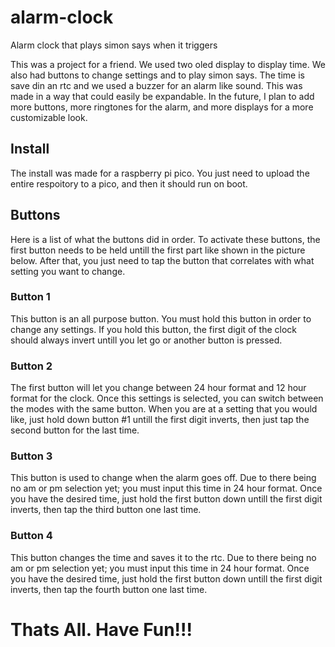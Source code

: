 # alarm-clock
Alarm clock that plays simon says when it triggers


This was a project for a friend. We used two oled display to display time. We also had buttons to change settings and to play simon says. The time is save din an rtc and we used a buzzer for an alarm like sound. This was made in a way that could easily be expandable. In the future, I plan to add more buttons, more ringtones for the alarm, and more displays for a more customizable look.

## Install

The install was made for a raspberry pi pico. You just need to upload the entire respoitory to a pico, and then it should run on boot.

## Buttons

Here is a list of what the buttons did in order. To activate these buttons, the first button needs to be held untill the first part like shown in the picture below. After that, you just need to tap the button that correlates with what setting you want to change.

### Button 1

This button is an all purpose button. You must hold this button in order to change any settings. If you hold this button, the first digit of the clock should always invert untill you let go or another button is pressed.

### Button 2

The first button will let you change between 24 hour format and 12 hour format for the clock. Once this settings is selected, you can switch between the modes with the same button. When you are at a setting that you would like, just hold down button #1 untill the first digit inverts, then just tap the second button for the last time. 

### Button 3

This button is used to change when the alarm goes off. Due to there being no am or pm selection yet; you must input this time in 24 hour format. Once you have the desired time, just hold the first button down untill the first digit inverts, then tap the third button one last time.

### Button 4

This button changes the time and saves it to the rtc. Due to there being no am or pm selection yet; you must input this time in 24 hour format. Once you have the desired time, just hold the first button down untill the first digit inverts, then tap the fourth button one last time. 

# Thats All. Have Fun!!!
